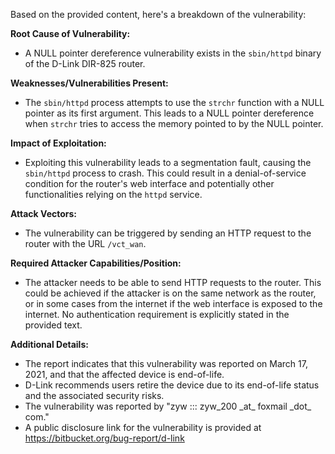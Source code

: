 Based on the provided content, here's a breakdown of the vulnerability:

**Root Cause of Vulnerability:**
- A NULL pointer dereference vulnerability exists in the `sbin/httpd` binary of the D-Link DIR-825 router.

**Weaknesses/Vulnerabilities Present:**
- The `sbin/httpd` process attempts to use the `strchr` function with a NULL pointer as its first argument. This leads to a NULL pointer dereference when `strchr` tries to access the memory pointed to by the NULL pointer.

**Impact of Exploitation:**
- Exploiting this vulnerability leads to a segmentation fault, causing the `sbin/httpd` process to crash. This could result in a denial-of-service condition for the router's web interface and potentially other functionalities relying on the `httpd` service.

**Attack Vectors:**
- The vulnerability can be triggered by sending an HTTP request to the router with the URL `/vct_wan`.

**Required Attacker Capabilities/Position:**
- The attacker needs to be able to send HTTP requests to the router. This could be achieved if the attacker is on the same network as the router, or in some cases from the internet if the web interface is exposed to the internet. No authentication requirement is explicitly stated in the provided text.

**Additional Details:**

- The report indicates that this vulnerability was reported on March 17, 2021, and that the affected device is end-of-life.
- D-Link recommends users retire the device due to its end-of-life status and the associated security risks.
- The vulnerability was reported by "zyw ::: zyw\_200 \_at\_ foxmail \_dot\_ com."
- A public disclosure link for the vulnerability is provided at <https://bitbucket.org/bug-report/d-link>